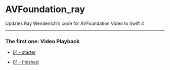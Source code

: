 # AVFoundation_ray
Updates Ray Wenderlich's code for AVFoundation Video to Swift 4

<hr>

### The first one: Video Playback 

* [01 - starter](https://github.com/BoxDengJZ/AVFoundation_ray/archive/v1.0.0.zip)

* [01 - finished](https://github.com/BoxDengJZ/AVFoundation_ray/archive/v1.0.1.zip)










